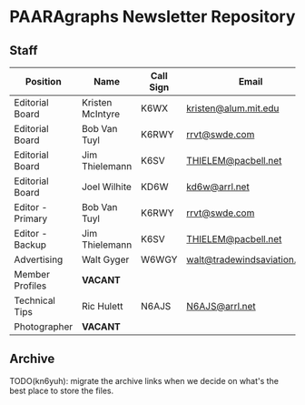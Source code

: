 # PAARAgraphs Newsletter Repository

## Staff

Position | Name | Call Sign | Email
---|---|---|---
Editorial Board     | Kristen McIntyre  | K6WX  | [kristen@alum.mit.edu](kristen@alum.mit.edu)
Editorial Board     | Bob Van Tuyl      | K6RWY | [rrvt@swde.com](rrvt@swde.com)
Editorial Board     | Jim Thielemann    | K6SV  | [THIELEM@pacbell.net](THIELEM@pacbell.net)
Editorial Board     | Joel Wilhite      | KD6W  | [kd6w@arrl.net](kd6w@arrl.net)
Editor - Primary    | Bob Van Tuyl      | K6RWY | [rrvt@swde.com](rrvt@swde.com)
Editor - Backup     | Jim Thielemann    | K6SV  | [THIELEM@pacbell.net](THIELEM@pacbell.net)
Advertising         | Walt Gyger        | W6WGY | [walt@tradewindsaviation.com](walt@tradewindsaviation.com)
Member Profiles     | __VACANT__        |       |
Technical Tips      | Ric Hulett        | N6AJS | [N6AJS@arrl.net](N6AJS@arrl.net)
Photographer        | __VACANT__        |       |

## Archive

TODO(kn6yuh): migrate the archive links when we decide on what's the best place to store the files.

